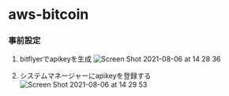 # aws-bitcoin

### 事前設定
1. bitflyerでapikeyを生成
![Screen Shot 2021-08-06 at 14 28 36](https://user-images.githubusercontent.com/74131902/128461359-d04ea5e8-5d53-466a-84cc-7457e1c91b9b.png)

1. システムマネージャーにapikeyを登録する
![Screen Shot 2021-08-06 at 14 29 53](https://user-images.githubusercontent.com/74131902/128461366-6f54f609-a60c-42da-8c18-5d0c4428dd30.png)
